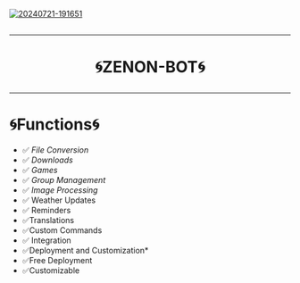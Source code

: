 

 <a href="https://ibb.co/b5642Sg"><img src="https://i.ibb.co/Kx5tLMj/20240721-191651.jpg" alt="20240721-191651" border="0"></a>

##
---

<h1 align="center">🌀ZENON-BOT🌀</p>

---
##

# 🌀Functions🌀

-  ✅️ *File Conversion*
-  ✅️ *Downloads*
-  ✅️ *Games*
-  ✅️ *Group Management*
-  ✅️ *Image Processing*
-  ✅️ Weather Updates
-  ✅️ Reminders
-  ✅️Translations
-  ✅️Custom Commands
-  ✅️ Integration
-  ✅️Deployment and Customization*
-  ✅️Free Deployment
-  ✅️Customizable